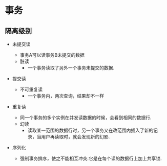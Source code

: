 # 事务
## 隔离级别
- 未提交读
	- 事务A可以读事务B未提交的数据
	- 脏读
		- 一个事务读取了另外一个事务未提交的数据.

- 提交读
	- 不可重复读
		- 一个事务内，两次查询，结果却不一样 

- 重复读
	- 同一个事务的多个实例在并发读数据的时候，会看到相同的数据行.
	- 幻读
		- 读取某一范围的数据行时，另一个事务又在改范围内插入了新的记录，当用户再读取时，就会发现新的幻影.

- 序列化
	- 强制事务排序，使之不能相互冲突.它是在每个读的数据行上加上共享锁.